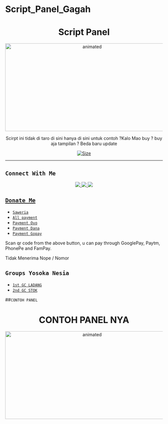 # Script_Panel_Gagah
<h1 align="center">Script Panel<br></h1>
<p align="center">
<img src="https://i.ibb.co/X2HcR62/Screenshot-20220809-221747-1.jpg" alt="animated" width="540" height="280" />
</p>

<p align="center"> Scirpt ini tidak di taro di sini hanya di sini untuk contoh ?Kalo Mao buy ? buy aja tampilan ? Beda baru update </p>

<p align="center">
<a href="https://youtu.be/1Atfc3jjfDo"><img title="Size" src="https://img.shields.io/badge/Tutorial-Video-green"></a>
</p>

-------

## ```Connect With Me```
<p align="center">
<a href="https://wa.me/6285891634201"><img src="https://img.shields.io/badge/Contact Yosoka-25D366?style=for-the-badge&logo=whatsapp&logoColor=white" />
<a href="https://chat.whatsapp.com/EOBISDYBxalCAhhhuV7oEH"><img src="https://img.shields.io/badge/Join Official GC-25D366?style=for-the-badge&logo=whatsapp&logoColor=white" />
<a href="https://youtube.com/channel/UCh6zcsGjETF83ocmz4gvCHg"><img src="https://img.shields.io/badge/Subscribe Yosoka-ff0000?style=for-the-badge&logo=youtube&logoColor=ff000000&link=https://www.youtube.com/YosokaNesia" /><br>
</p>

## ```Donate Me```

- [`Saweria`](https://saweria.co/yosoka)
- [`All payment`](https://telegra.ph/YosokaHosting-07-18)
- [`Payment Ovo`](https://telegra.ph/Yosoka---Ovo-07-18)
- [`Payment Dana`](https://telegra.ph/Yosoka---Dana-07-18)
- [`Payment Gopay`](https://telegra.ph/YosokaHosting-07-18-2)

<p align="left">
Scan qr code from the above button, u can pay through GooglePay, Paytm, PhonePe and FamPay.
</p>
<p align="left"> Tidak
Menerima Nope / Nomor</p>

## ```Groups Yosoka Nesia```

- [`1st GC LADANG`](https://chat.whatsapp.com/EOBISDYBxalCAhhhuV7oEH)
- [`2nd GC STOK`](https://chat.whatsapp.com/DkvMzutYowN8L6urqnucgy)

##```CONTOH PANEL```
<h1 align="center">CONTOH PANEL NYA<br></h1>
<p align="center">
<img src="https://i.ibb.co/R4MdBs7/Screenshot-20220809-231312.jpg" alt="animated" width="540" height="280" />
</p>
